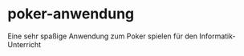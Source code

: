 poker-anwendung
===============

Eine sehr spaßige Anwendung zum Poker spielen für den Informatik-Unterricht
